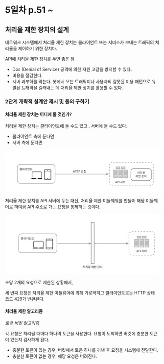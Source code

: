 # 5일차 p.51 ~ 

## 처리율 제한 장치의 설계

네트워크 시스템에서 처리율 제한 장치는 클라이언트 또는 서비스가 보내는 트래픽의 처리율을 제어하기 위한 장치다.


API에 처리율 제한 장치를 두면 좋은 점

- Dos (Denial of Service) 공격에 의한 자원 고갈을 방지할 수 있다.
- 비용을 절감한다. 
- 서버 과부하를 막는다. 봇에서 오는 트래픽이나 사용자의 잘못된 이용 패턴으로 유발된 트래픽을 걸러내는 데 처리율 제한 장치를 활용할 수 있다.

### 2단계 개략적 설계안 제시 및 동의 구하기

#### 처리율 제한 장치는 어디에 둘 것인가?

처리율 제한 장치는 클라이언트에 둘 수도 있고 , 서버에 둘 수도 있다.

- 클라이언트 측에 둔다면
- 서버 측에 둔다면

![img.png](img.png)

처리율 제한 장치를 API 서버에 두는 대신, 처리율 제한 미들웨워를 만들어 해당 미들웨어로 하여금 API 주소로 가는 요청을 
통제하는 것이다.

![img_1.png](img_1.png)


초당 2개의 요청으로 제한된 상황에서,

세 번째 요청은 처리율 제한 미들웨어에 의해 가로막히고 클라이언트로는 HTTP 상태 코드 429가 반환된다.

#### 처리율 제한 알고리즘

*토큰 버킷 알고리즘*

각 요청은 처리될 때마다 하나의 토큰을 사용한다. 요청이 도착하면 버킷에 충분한 토큰이 있는지 검사하게 된다.
- 충분한 토큰이 있는 경우, 버킷에서 토큰 하나를 꺼낸 후 요청을 시스템에 전달한다.
- 충분한 토큰이 없는 경우, 해당 요청은 버려진다.


